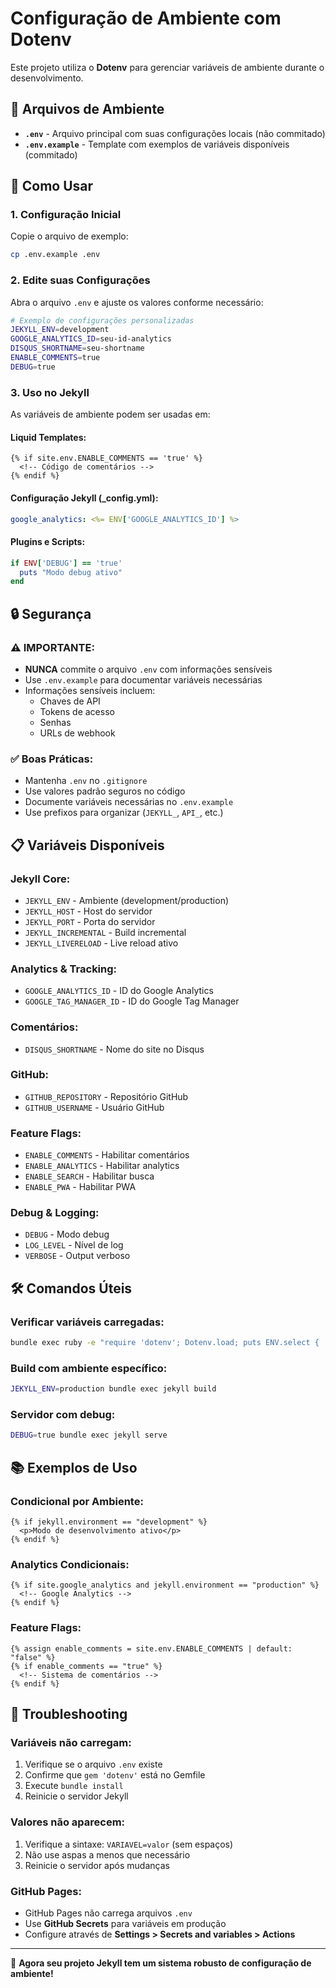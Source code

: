 # Configuração de Ambiente com Dotenv

Este projeto utiliza o **Dotenv** para gerenciar variáveis de ambiente durante o desenvolvimento.

## 📁 Arquivos de Ambiente

- **`.env`** - Arquivo principal com suas configurações locais (não commitado)
- **`.env.example`** - Template com exemplos de variáveis disponíveis (commitado)

## 🚀 Como Usar

### 1. Configuração Inicial

Copie o arquivo de exemplo:
```bash
cp .env.example .env
```

### 2. Edite suas Configurações

Abra o arquivo `.env` e ajuste os valores conforme necessário:

```bash
# Exemplo de configurações personalizadas
JEKYLL_ENV=development
GOOGLE_ANALYTICS_ID=seu-id-analytics
DISQUS_SHORTNAME=seu-shortname
ENABLE_COMMENTS=true
DEBUG=true
```

### 3. Uso no Jekyll

As variáveis de ambiente podem ser usadas em:

#### Liquid Templates:
```liquid
{% if site.env.ENABLE_COMMENTS == 'true' %}
  <!-- Código de comentários -->
{% endif %}
```

#### Configuração Jekyll (_config.yml):
```yaml
google_analytics: <%= ENV['GOOGLE_ANALYTICS_ID'] %>
```

#### Plugins e Scripts:
```ruby
if ENV['DEBUG'] == 'true'
  puts "Modo debug ativo"
end
```

## 🔒 Segurança

### ⚠️ IMPORTANTE:
- **NUNCA** commite o arquivo `.env` com informações sensíveis
- Use `.env.example` para documentar variáveis necessárias
- Informações sensíveis incluem:
  - Chaves de API
  - Tokens de acesso
  - Senhas
  - URLs de webhook

### ✅ Boas Práticas:
- Mantenha `.env` no `.gitignore`
- Use valores padrão seguros no código
- Documente variáveis necessárias no `.env.example`
- Use prefixos para organizar (`JEKYLL_`, `API_`, etc.)

## 📋 Variáveis Disponíveis

### Jekyll Core:
- `JEKYLL_ENV` - Ambiente (development/production)
- `JEKYLL_HOST` - Host do servidor
- `JEKYLL_PORT` - Porta do servidor
- `JEKYLL_INCREMENTAL` - Build incremental
- `JEKYLL_LIVERELOAD` - Live reload ativo

### Analytics & Tracking:
- `GOOGLE_ANALYTICS_ID` - ID do Google Analytics
- `GOOGLE_TAG_MANAGER_ID` - ID do Google Tag Manager

### Comentários:
- `DISQUS_SHORTNAME` - Nome do site no Disqus

### GitHub:
- `GITHUB_REPOSITORY` - Repositório GitHub
- `GITHUB_USERNAME` - Usuário GitHub

### Feature Flags:
- `ENABLE_COMMENTS` - Habilitar comentários
- `ENABLE_ANALYTICS` - Habilitar analytics
- `ENABLE_SEARCH` - Habilitar busca
- `ENABLE_PWA` - Habilitar PWA

### Debug & Logging:
- `DEBUG` - Modo debug
- `LOG_LEVEL` - Nível de log
- `VERBOSE` - Output verboso

## 🛠️ Comandos Úteis

### Verificar variáveis carregadas:
```bash
bundle exec ruby -e "require 'dotenv'; Dotenv.load; puts ENV.select { |k,v| !k.start_with?('_', 'PATH', 'HOME') }.sort"
```

### Build com ambiente específico:
```bash
JEKYLL_ENV=production bundle exec jekyll build
```

### Servidor com debug:
```bash
DEBUG=true bundle exec jekyll serve
```

## 📚 Exemplos de Uso

### Condicional por Ambiente:
```liquid
{% if jekyll.environment == "development" %}
  <p>Modo de desenvolvimento ativo</p>
{% endif %}
```

### Analytics Condicionais:
```liquid
{% if site.google_analytics and jekyll.environment == "production" %}
  <!-- Google Analytics -->
{% endif %}
```

### Feature Flags:
```liquid
{% assign enable_comments = site.env.ENABLE_COMMENTS | default: "false" %}
{% if enable_comments == "true" %}
  <!-- Sistema de comentários -->
{% endif %}
```

## 🐛 Troubleshooting

### Variáveis não carregam:
1. Verifique se o arquivo `.env` existe
2. Confirme que `gem 'dotenv'` está no Gemfile
3. Execute `bundle install`
4. Reinicie o servidor Jekyll

### Valores não aparecem:
1. Verifique a sintaxe: `VARIAVEL=valor` (sem espaços)
2. Não use aspas a menos que necessário
3. Reinicie o servidor após mudanças

### GitHub Pages:
- GitHub Pages não carrega arquivos `.env`
- Use **GitHub Secrets** para variáveis em produção
- Configure através de **Settings > Secrets and variables > Actions**

---

🎯 **Agora seu projeto Jekyll tem um sistema robusto de configuração de ambiente!**
